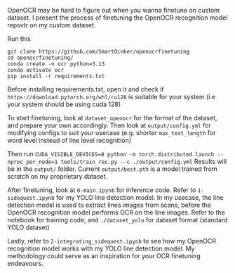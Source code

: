 OpenOCR may be hard to figure out when you wanna finetune on custom dataset. I present the process of finetuning the OpenOCR recognition model repsvtr on my custom dataset.

Run this
```
git clone https://github.com/SmartOinker/openocrfinetuning
cd openocrfinetuning/
conda create -n ocr python=3.13
conda activate ocr
pip install -r requirements.txt
```
Before installing requirements.txt, open it and check if `https://download.pytorch.org/whl/cu128` is suitable for your system (i.e your system should be using cuda 128)

To start finetuning, look at `dataset_openocr` for the format of the dataset, and prepare your own accordingly. Then look at `output/config.yml` for modifying configs to suit your usecase (e.g. shorter `max_text_length` for word level instead of line level recognition)

Then run `CUDA_VISIBLE_DEVICES=0 python -m torch.distributed.launch --nproc_per_node=1 tools/train_rec.py --c ./output/config.yml` Results will be in the `output/` folder. Current `output/best.pth` is a model trained from scratch on my proprietary dataset.

After finetuning, look at `0-main.ipynb` for inference code. 
Refer to `1-sidequest.ipynb` for my YOLO line detection model. In my usecase, the line detection model is used to extract lines images from scans, before the OpenOCR recognition model performs OCR on the line images. Refer to the notebook for training code, and `./dataset_yolo` for dataset format (standard YOLO dataset)

Lastly, refer to `2-integrating_sidequest.ipynb` to see how my OpenOCR recognition model works with my YOLO line detection model. My methodology could serve as an inspiration for your OCR finetuning endeavours.

